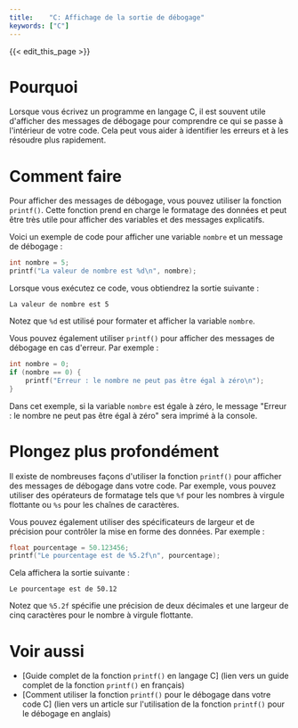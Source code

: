 ```yaml
---
title:    "C: Affichage de la sortie de débogage"
keywords: ["C"]
---
```


{{< edit_this_page >}}

# Pourquoi

Lorsque vous écrivez un programme en langage C, il est souvent utile d'afficher des messages de débogage pour comprendre ce qui se passe à l'intérieur de votre code. Cela peut vous aider à identifier les erreurs et à les résoudre plus rapidement.

# Comment faire

Pour afficher des messages de débogage, vous pouvez utiliser la fonction `printf()`. Cette fonction prend en charge le formatage des données et peut être très utile pour afficher des variables et des messages explicatifs.

Voici un exemple de code pour afficher une variable `nombre` et un message de débogage :

```C
int nombre = 5;
printf("La valeur de nombre est %d\n", nombre);
```

Lorsque vous exécutez ce code, vous obtiendrez la sortie suivante :

```
La valeur de nombre est 5
```

Notez que `%d` est utilisé pour formater et afficher la variable `nombre`.

Vous pouvez également utiliser `printf()` pour afficher des messages de débogage en cas d'erreur. Par exemple :

```C
int nombre = 0;
if (nombre == 0) {
    printf("Erreur : le nombre ne peut pas être égal à zéro\n");
}
```

Dans cet exemple, si la variable `nombre` est égale à zéro, le message "Erreur : le nombre ne peut pas être égal à zéro" sera imprimé à la console.

# Plongez plus profondément

Il existe de nombreuses façons d'utiliser la fonction `printf()` pour afficher des messages de débogage dans votre code. Par exemple, vous pouvez utiliser des opérateurs de formatage tels que `%f` pour les nombres à virgule flottante ou `%s` pour les chaînes de caractères.

Vous pouvez également utiliser des spécificateurs de largeur et de précision pour contrôler la mise en forme des données. Par exemple :

```C
float pourcentage = 50.123456;
printf("Le pourcentage est de %5.2f\n", pourcentage);
```

Cela affichera la sortie suivante :

```
Le pourcentage est de 50.12
```

Notez que `%5.2f` spécifie une précision de deux décimales et une largeur de cinq caractères pour le nombre à virgule flottante.

# Voir aussi

- [Guide complet de la fonction `printf()` en langage C] (lien vers un guide complet de la fonction `printf()` en français)
- [Comment utiliser la fonction `printf()` pour le débogage dans votre code C] (lien vers un article sur l'utilisation de la fonction `printf()` pour le débogage en anglais)